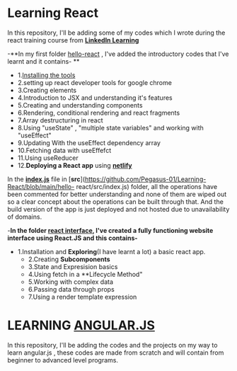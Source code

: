 # Learning React

In this repository, I'll be adding some of my codes which I wrote during the react training course
from [**LinkedIn Learning**](https://www.linkedin.com/learning/me)



-**In my first folder [hello-react](https://github.com/Pegasus-01/Learning-React/tree/main/hello-react) , I've added the introductory codes that I've learnt and it contains-   **
 - 1.[Installing the tools](https://reactjs.org/docs/create-a-new-react-app.html)
  - 2.setting up react developer tools for google chrome
  - 3.Creating elements 
  - 4.Introduction to JSX and understanding it's features
  - 5.Creating and understanding components
  - 6.Rendering, conditional rendering and react fragments
  - 7.Array destructuring in react
  - 8.Using "useState" , "multiple state variables" and working with "useEffect"
  - 9.Updating With the useEffect dependency array
  - 10.Fetching data with useEffefct
  - 11.Using useReducer
  - 12.**Deploying a React app** using [**netlify**](https://app.netlify.com/teams/pegasus-01/overview)




   In the [**index.js**](https://github.com/Pegasus-01/Learning-React/tree/main/hello-react/src) file in [**src**](https://github.com/Pegasus-01/Learning-React/blob/main/hello-    react/src/index.js) folder, all the operations have been commented for better understanding and none of them are wiped out so a clear concept about the operations can be        built through that. And the build version of the app is just deployed and not hosted due to unavailability of domains.

-**In the folder [react interface](#), I've created a fully functioning website interface using React.JS and this contains-**

   - 1.Installation and **Exploring**(I have learnt a lot) a basic react app.
     - 2.Creating **Subcomponents**
     - 3.State and Expresision basics
     - 4.Using fetch in a **Lifecycle Method"
     - 5.Working with complex data
     - 6.Passing data through props
     - 7.Using a render template expression 


# LEARNING [ANGULAR.JS](https://angular.io/)  

   In this repository, I'll be adding the codes and the projects on my way to learn angular.js , these codes are made from scratch and will contain 
   from beginner to advanced level programs.
